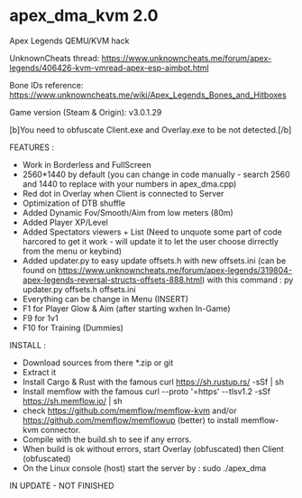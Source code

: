 # apex_dma_kvm 2.0
 Apex Legends QEMU/KVM hack

UnknownCheats thread: https://www.unknowncheats.me/forum/apex-legends/406426-kvm-vmread-apex-esp-aimbot.html

Bone IDs reference: https://www.unknowncheats.me/wiki/Apex_Legends_Bones_and_Hitboxes

Game version (Steam & Origin): v3.0.1.29

[b]You need to obfuscate Client.exe and Overlay.exe to be not detected.[/b]

FEATURES :
 - Work in Borderless and FullScreen
 - 2560*1440 by default (you can change in code manually - search 2560 and 1440 to replace with your numbers in apex_dma.cpp)
 - Red dot in Overlay when Client is connected to Server
 - Optimization of DTB shuffle
 - Added Dynamic Fov/Smooth/Aim from low meters (80m)
 - Added Player XP/Level
 - Added Spectators viewers + List (Need to unquote some part of code harcored to get it work - will update it to let the user choose dirrectly from the menu or keybind)
 - Added updater.py to easy update offsets.h with new offsets.ini (can be found on https://www.unknowncheats.me/forum/apex-legends/319804-apex-legends-reversal-structs-offsets-888.html) with this command : py updater.py offsets.h offsets.ini
 - Everything can be change in Menu (INSERT)
 - F1 for Player Glow & Aim (after starting wxhen In-Game)
 - F9 for 1v1
 - F10 for Training (Dummies)

INSTALL : 
- Download sources from there *.zip or git
- Extract it
- Install Cargo & Rust with the famous curl https://sh.rustup.rs/ -sSf | sh
- Install memflow with the famous curl --proto '=https' --tlsv1.2 -sSf https://sh.memflow.io/ | sh
- check https://github.com/memflow/memflow-kvm and/or https://github.com/memflow/memflowup (better) to install memflow-kvm connector.
- Compile with the build.sh to see if any errors.
- When build is ok without errors, start Overlay (obfuscated) then Client (obfuscated)
- On the Linux console (host) start the server by : sudo ./apex_dma


IN UPDATE - NOT FINISHED
